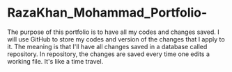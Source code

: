 # RazaKhan_Mohammad_Portfolio-


The purpose of this portfolio is to have all my codes and changes saved. I will use GitHub to store my codes and version of the changes that I apply to it.
The meaning is that I'll have all changes saved in a database called repository. In repository, the changes are saved every time one edits a working file. It's like a time travel.
